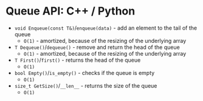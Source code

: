 # Queue API: C++ / Python
* `void Enqueue(const T&)`/`enqueue(data)` - add an element to the tail of the queue
  - `O(1)` - amortized, because of the resizing of the underlying array
* `T Dequeue()`/`dequeue()` - remove and return the head of the queue
  - `O(1)` - amortized, because of the resizing of the underlying array
* `T First()`/`first()` - returns the head of the queue
  - `O(1)`
* `bool Empty()`/`is_empty()` - checks if the queue is empty
  - `O(1)`
* `size_t GetSize()`/`__len__` - returns the size of the queue
  - `O(1)`

